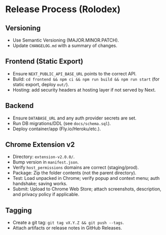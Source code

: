 # Release Process (Rolodex)

## Versioning
- Use Semantic Versioning (MAJOR.MINOR.PATCH).
- Update `CHANGELOG.md` with a summary of changes.

## Frontend (Static Export)
- Ensure `NEXT_PUBLIC_API_BASE_URL` points to the correct API.
- Build: `cd frontend && npm ci && npm run build && npm run start` (for static export, deploy `out/`).
- Hosting: add security headers at hosting layer if not served by Next.

## Backend
- Ensure `DATABASE_URL` and any auth provider secrets are set.
- Run DB migrations/DDL (see `docs/schema.sql`).
- Deploy container/app (Fly.io/Heroku/etc.).

## Chrome Extension v2
- Directory: `extension-v2.0.0/`.
- Bump version in `manifest.json`.
- Verify `host_permissions` domains are correct (staging/prod).
- Package: Zip the folder contents (not the parent directory).
- Test: Load unpacked in Chrome; verify popup and context menu; auth handshake; saving works.
- Submit: Upload to Chrome Web Store; attach screenshots, description, and privacy policy if applicable.

## Tagging
- Create a git tag: `git tag vX.Y.Z && git push --tags`.
- Attach artifacts or release notes in GitHub Releases.
